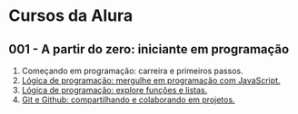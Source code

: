 # Cursos da Alura

## 001 - A partir do zero: iniciante em programação

1. Começando em programação: carreira e primeiros passos.
2. [Lógica de programação: mergulhe em programação com JavaScript.](https://github.com/mateusmaciel460/cursos-alura/tree/main/app-numero-secreto)
3. [Lógica de programação: explore funções e listas.](https://github.com/mateusmaciel460/cursos-alura/tree/main/app-numero-secreto)
4. [Git e Github: compartilhando e colaborando em projetos.](https://github.com/mateusmaciel460/cursos-alura/tree/main/app-git)